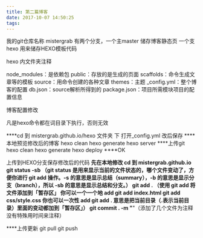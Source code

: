 ```yaml
---
title: 第二篇博客
date: 2017-10-07 14:50:25
tags: 
---
```


我的git仓库名称 mistergrab  有两个分支，一个主master 储存博客静态页  一个支hexo 用来储存HEXO模板代码

hexo 内文件夹注释

node_modules：是依赖包
public：存放的是生成的页面
scaffolds：命令生成文章等的模板
source：用命令创建的各种文章
themes：主题
_config.yml：整个博客的配置
db.json：source解析所得到的
package.json：项目所需模块项目的配置信息

博客配置修改

凡是hexo命令都在词目录下执行，否则无效

****cd 到 mistergrab.github.io/hexo 文件夹 下 打开_config.yml 改后保存
****本地预览修改后的博客
hexo clean 
hexo generate
hexo server
****上传git
hexo clean
hexo generate
hexo deploy
****OK

上传到HEXO分支保存修改后的代码
****先在本地修改
cd 到 mistergrab.github.io
git status -sb  （git status 是用来显示当前的文件状态的，哪个文件变动了，方便你进行 git add 操作。-s 的意思是显示总结（summary），-b 的意思是显示分支（branch），所以 -sb 的意思是显示总结和分支。）
git add .       （使用 git add 将文件添加到「暂存区」
		你可以一个一个地 add
		git add index.html
		git add css/style.css
		你也可以一次性 add
		git add . 意思是把当前目录（.表示当前目录）里面的变动都加到「暂存区」）
git commit . -m "****"（添加了几个文件为注释 没有特殊用时间来注释）

****上传更新
git pull 
git push

